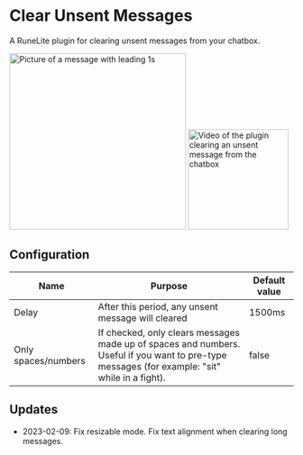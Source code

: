 # Clear Unsent Messages

A RuneLite plugin for clearing unsent messages from your chatbox.

<img width="313" alt="Picture of a message with leading 1s" src="https://user-images.githubusercontent.com/51724788/208325355-3851a5fc-f6bf-47a0-a4b6-3aa14a7c8144.png">

<img width="178" src="https://user-images.githubusercontent.com/51724788/208325383-d0f0b999-5318-4dc8-8332-b1f6760ae375.gif" alt="Video of the plugin clearing an unsent message from the chatbox"/>

## Configuration

|Name|Purpose|Default value|
|-|-|-|
|Delay|After this period, any unsent message will cleared|1500ms|
|Only spaces/numbers|If checked, only clears messages made up of spaces and numbers. Useful if you want to pre-type messages (for example: "sit" while in a fight).|false|

## Updates

* 2023-02-09: Fix resizable mode. Fix text alignment when clearing long messages.